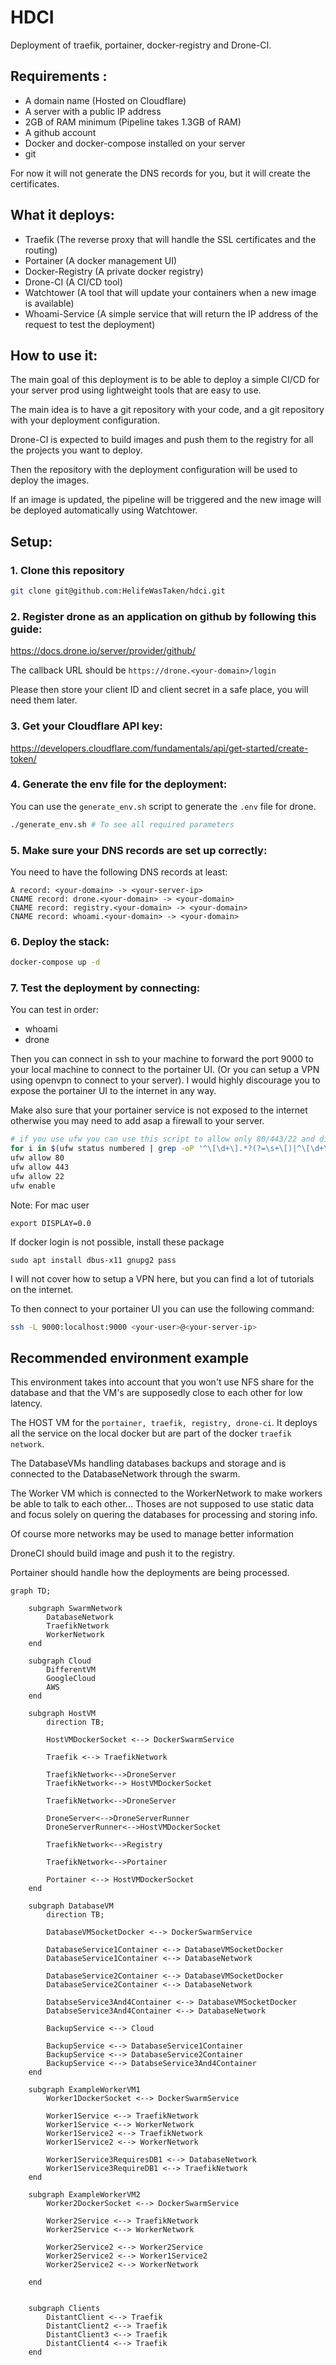 # HDCI

Deployment of traefik, portainer, docker-registry and Drone-CI.

## Requirements :

- A domain name (Hosted on Cloudflare)
- A server with a public IP address
- 2GB of RAM minimum (Pipeline takes 1.3GB of RAM)
- A github account
- Docker and docker-compose installed on your server
- git

For now it will not generate the DNS records for you, but it will create the certificates.

## What it deploys:

- Traefik (The reverse proxy that will handle the SSL certificates and the routing)
- Portainer (A docker management UI)
- Docker-Registry (A private docker registry)
- Drone-CI (A CI/CD tool)
- Watchtower (A tool that will update your containers when a new image is available)
- Whoami-Service (A simple service that will return the IP address of the request to test the deployment)

## How to use it:

The main goal of this deployment is to be able to deploy a simple CI/CD for your server prod using lightweight tools that are easy to use.

The main idea is to have a git repository with your code, and a git repository with your deployment configuration.

Drone-CI is expected to build images and push them to the registry for all the projects you want to deploy.

Then the repository with the deployment configuration will be used to deploy the images.

If an image is updated, the pipeline will be triggered and the new image will be deployed automatically using Watchtower.

## Setup:

### 1. Clone this repository

```bash
git clone git@github.com:HelifeWasTaken/hdci.git
```

### 2. Register drone as an application on github by following this guide:

https://docs.drone.io/server/provider/github/

The callback URL should be `https://drone.<your-domain>/login`

Please then store your client ID and client secret in a safe place, you will need them later.

### 3. Get your Cloudflare API key:

https://developers.cloudflare.com/fundamentals/api/get-started/create-token/


### 4. Generate the env file for the deployment:

You can use the `generate_env.sh` script to generate the `.env` file for drone.

```bash
./generate_env.sh # To see all required parameters
```

### 5. Make sure your DNS records are set up correctly:

You need to have the following DNS records at least:
```
A record: <your-domain> -> <your-server-ip>
CNAME record: drone.<your-domain> -> <your-domain>
CNAME record: registry.<your-domain> -> <your-domain>
CNAME record: whoami.<your-domain> -> <your-domain>
```

### 6. Deploy the stack:

```bash
docker-compose up -d
```

### 7. Test the deployment by connecting:
You can test in order:
 - whoami
 - drone

Then you can connect in ssh to your machine to forward the port 9000 to your local machine to connect to the portainer UI. (Or you can setup a VPN using openvpn to connect to your server).
I would highly discourage you to expose the portainer UI to the internet in any way.

Make also sure that your portainer service is not exposed to the internet otherwise you may need to add asap a firewall to your server.
```bash
# if you use ufw you can use this script to allow only 80/443/22 and disallow everything else
for i in $(ufw status numbered | grep -oP '^\[\d+\].*?(?=\s+\[)|^\[\d+\].*'); do ufw delete $i; done
ufw allow 80
ufw allow 443
ufw allow 22
ufw enable
```

Note:
For mac user 
```
export DISPLAY=0.0
```

If docker login is not possible, install these package
```
sudo apt install dbus-x11 gnupg2 pass
```


I will not cover how to setup a VPN here, but you can find a lot of tutorials on the internet.

To then connect to your portainer UI you can use the following command:
```bash
ssh -L 9000:localhost:9000 <your-user>@<your-server-ip>
```

## Recommended environment example

This environment takes into account that you won't use NFS share for the database and that the VM's are supposedly close to each other for low latency.

The HOST VM for the `portainer, traefik, registry, drone-ci`. It deploys all the service on the local docker but are part of the docker `traefik network`.

The DatabaseVMs handling databases backups and storage and is connected to the DatabaseNetwork through the swarm.

The Worker VM which is connected to the WorkerNetwork to make workers be able to talk to each other... Thoses are not supposed to use static data and focus solely on quering the databases for processing and storing info.

Of course more networks may be used to manage better information

DroneCI should build image and push it to the registry.

Portainer should handle how the deployments are being processed.

```mermaid
graph TD;

    subgraph SwarmNetwork
        DatabaseNetwork
        TraefikNetwork
        WorkerNetwork
    end

    subgraph Cloud
        DifferentVM
        GoogleCloud
        AWS
    end

    subgraph HostVM
        direction TB;

        HostVMDockerSocket <--> DockerSwarmService

        Traefik <--> TraefikNetwork

        TraefikNetwork<-->DroneServer
        TraefikNetwork<--> HostVMDockerSocket 

        TraefikNetwork<-->DroneServer

        DroneServer<-->DroneServerRunner
        DroneServerRunner<-->HostVMDockerSocket

        TraefikNetwork<-->Registry

        TraefikNetwork<-->Portainer

        Portainer <--> HostVMDockerSocket
    end

    subgraph DatabaseVM
        direction TB;

        DatabaseVMSocketDocker <--> DockerSwarmService

        DatabaseService1Container <--> DatabaseVMSocketDocker
        DatabaseService1Container <--> DatabaseNetwork

        DatabaseService2Container <--> DatabaseVMSocketDocker
        DatabaseService2Container <--> DatabaseNetwork

        DatabseService3And4Container <--> DatabaseVMSocketDocker
        DatabseService3And4Container <--> DatabaseNetwork

        BackupService <--> Cloud

        BackupService <--> DatabaseService1Container
        BackupService <--> DatabaseService2Container
        BackupService <--> DatabseService3And4Container 
    end

    subgraph ExampleWorkerVM1
        Worker1DockerSocket <--> DockerSwarmService

        Worker1Service <--> TraefikNetwork
        Worker1Service <--> WorkerNetwork
        Worker1Service2 <--> TraefikNetwork
        Worker1Service2 <--> WorkerNetwork

        Worker1Service3RequiresDB1 <--> DatabaseNetwork
        Worker1Service3RequireDB1 <--> TraefikNetwork
    end

    subgraph ExampleWorkerVM2
        Worker2DockerSocket <--> DockerSwarmService

        Worker2Service <--> TraefikNetwork
        Worker2Service <--> WorkerNetwork

        Worker2Service2 <--> Worker2Service
        Worker2Service2 <--> Worker1Service2
        Worker2Service2 <--> WorkerNetwork

    end


    subgraph Clients
        DistantClient <--> Traefik
        DistantClient2 <--> Traefik
        DistantClient3 <--> Traefik
        DistantClient4 <--> Traefik
    end
```